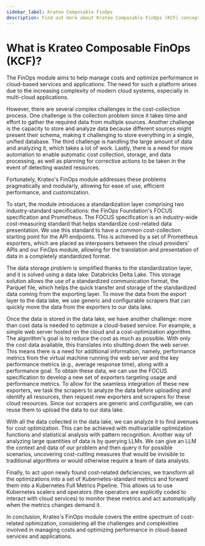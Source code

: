 ```yaml
---
sidebar_label: Krateo Composable FinOps
description: Find out more about Krateo Composable FinOps (KCF) concepts
---
```

# What is Krateo Composable FinOps (KCF)?

The FinOps module aims to help manage costs and optimize performance in cloud-based services and applications. The need for such a platform arises due to the increasing complexity of modern cloud systems, especially in multi-cloud applications.

However, there are several complex challenges in the cost-collection process. One challenge is the collection problem since it takes time and effort to gather the required data from multiple sources. Another challenge is the capacity to store and analyze data because different sources might present their schema, making it challenging to store everything in a single, unified database. The third challenge is handling the large amount of data and analyzing it, which takes a lot of work. Lastly, there is a need for more automation to enable automatic cost collection, storage, and data processing, as well as planning for corrective actions to be taken in the event of detecting wasted resources.

Fortunately, Krateo's FinOps module addresses these problems pragmatically and modularly, allowing for ease of use, efficient performance, and customization.

To start, the module introduces a standardization layer comprising two industry-standard specifications: the FinOps Foundation's FOCUS specification and Prometheus. The FOCUS specification is an industry-wide cost-measuring standard that helps standardize cost-related data presentation. We use this standard to have a common cost-collection starting point for the API endpoints. This is achieved by a set of Prometheus exporters, which are placed as interposers between the cloud providers' APIs and our FinOps module, allowing for the translation and presentation of data in a completely standardized format.

The data storage problem is simplified thanks to the standardization layer, and it is solved using a data lake: Databricks Delta Lake. This storage solution allows the use of a standardized communication format, the Parquet file, which helps the quick transfer and storage of the standardized data coming from the exporting layer. To move the data from the export layer to the data lake, we use generic and configurable scrapers that can quickly move the data from the exporters to our data lake.

Once the data is stored in the data lake, we have another challenge: more than cost data is needed to optimize a cloud-based service. For example, a simple web server hosted on the cloud and a cost-optimization algorithm. The algorithm's goal is to reduce the cost as much as possible. With only the cost data available, this translates into shutting down the web server. This means there is a need for additional information, namely, performance metrics from the virtual machine running the web server and the key performance metrics (e.g., average response time), along with a performance goal. To obtain these data, we can use the FOCUS specification to develop a new set of exporters targeting usage and performance metrics. To allow for the seamless integration of these new exporters, we task the scrapers to analyze the data before uploading and identify all resources, then request new exporters and scrapers for these cloud resources. Since our scrapers are generic and configurable, we can reuse them to upload the data to our data lake.

With all the data collected in the data lake, we can analyze it to find avenues for cost optimization. This can be achieved with multivariable optimization functions and statistical analysis with pattern recognition. Another way of analyzing large quantities of data is by querying LLMs. We can give an LLM the context and data of our problem and then query it for possible scenarios, uncovering cost-cutting measures that would be invisible to traditional algorithms or would otherwise require a team of data analysts.

Finally, to act upon newly found cost-related deficiencies, we transform all the optimizations into a set of Kubernetes-standard metrics and forward them into a Kubernetes Full Metrics Pipeline. This allows us to use Kubernetes scalers and operators (the operators are explicitly coded to interact with cloud services) to monitor these metrics and act automatically when the metrics changes demand it.

In conclusion, Krateo's FinOps module covers the entire spectrum of cost-related optimization, considering all the challenges and complexities involved in managing costs and optimizing performance in cloud-based services and applications.
